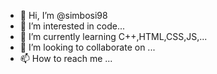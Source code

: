 - 👋 Hi, I’m @simbosi98
- 👀 I’m interested in code...
- 🌱 I’m currently learning C++,HTML,CSS,JS,...
- 💞️ I’m looking to collaborate on ...
- 📫 How to reach me ...

<!---
simbosi98/simbosi98 is a ✨ special ✨ repository because its `README.md` (this file) appears on your GitHub profile.
You can click the Preview link to take a look at your changes.
--->
